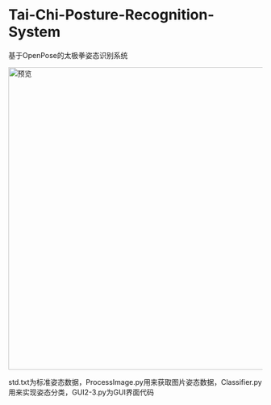 # Tai-Chi-Posture-Recognition-System
基于OpenPose的太极拳姿态识别系统

 <img src="https://i.loli.net/2021/05/22/VAxNvUabRBdh8kG.jpg" width = "600" alt="预览" align=center />



std.txt为标准姿态数据，ProcessImage.py用来获取图片姿态数据，Classifier.py用来实现姿态分类，GUI2-3.py为GUI界面代码
